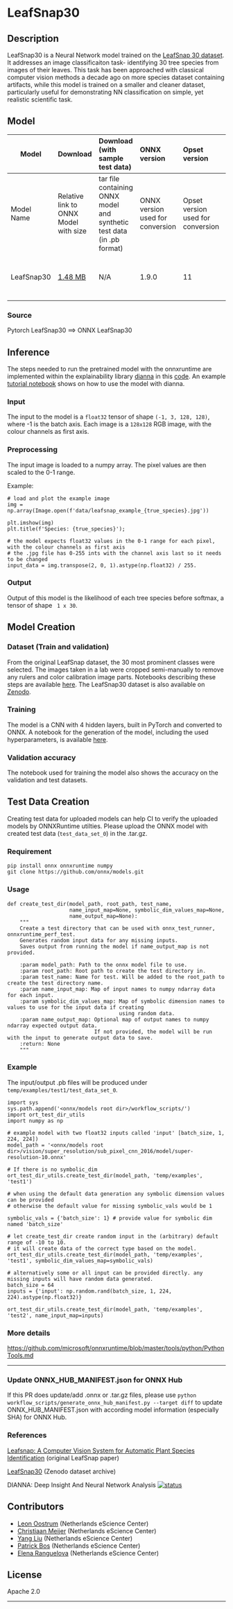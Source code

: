 # LeafSnap30

## Description
LeafSnap30 is a Neural Network model trained on the [LeafSnap 30 dataset](https://zenodo.org/record/5061353/). It addresses an image classificaiton task- identifying 30 tree species from images of their leaves. This task has been approached with classical computer vision methods a decade ago on more species dataset containing artifacts, while this model is trained on a smaller and cleaner dataset, particularly useful for demonstrating NN classification on simple, yet realistic scientific task.

## Model

|Model        |Download  | Download (with sample test data)|ONNX version|Opset version|Accuracy |
|-------------|:--------------|:--------------|:--------------|:--------------|:--------------|
|Model Name       | Relative link to ONNX Model with size  | tar file containing ONNX model and synthetic test data (in .pb format)|ONNX version used for conversion| Opset version used for conversion|Accuracy values |
|LeafSnap30|    [1.48 MB](model/leafsnap_model.onnx)    |N/A | 1.9.0  |11 | train: 95%, validation: 86, test: 83%     |

### Source
Pytorch LeafSnap30 ==> ONNX LeafSnap30 

## Inference
The steps needed to run the pretrained model with the onnxruntime are implemented within the explainability library [dianna](https://github.com/dianna-ai/dianna) in this [code](https://github.com/dianna-ai/dianna/blob/main/dianna/utils/onnx_runner.py). An example [tutorial notebook](https://github.com/dianna-ai/dianna/blob/main/tutorials/lime_images.ipynb) shows on how to use the model with dianna.

### Input
The input to the model is a ``float32`` tensor of shape ``(-1, 3, 128, 128)``, where -1 is the batch axis. Each image is a ``128x128`` RGB image, with the colour channels as first axis.

### Preprocessing
The input image is loaded to a numpy array. The pixel values are then scaled to the 0-1 range. 

Example:

```
# load and plot the example image
img = np.array(Image.open(f'data/leafsnap_example_{true_species}.jpg'))

plt.imshow(img)
plt.title(f'Species: {true_species}');

# the model expects float32 values in the 0-1 range for each pixel, with the colour channels as first axis
# the .jpg file has 0-255 ints with the channel axis last so it needs to be changed
input_data = img.transpose(2, 0, 1).astype(np.float32) / 255.
```

### Output
Output of this model is the likelihood of each tree species before softmax, a tensor of shape ``` 1 x 30```. 

## Model Creation

### Dataset (Train and validation)
From the original LeafSnap dataset, the 30 most prominent classes were selected. The images taken in a lab were cropped semi-manually to remove any rulers and color calibration image parts. Notebooks describing these steps are available [here](https://github.com/dianna-ai/dianna-exploration/tree/main/example_data/dataset_preparation/LeafSnap). The LeafSnap30 dataset is also available on [Zenodo](https://zenodo.org/record/5061353).

### Training
The model is a CNN with 4 hidden layers, built in PyTorch and converted to ONNX. A notebook for the generation of the model, including the used hyperparameters, is available [here](https://github.com/dianna-ai/dianna-exploration/main/example_data/model_generation/).

### Validation accuracy
The notebook used for training the model also shows the accuracy on the validation and test datasets.

## Test Data Creation

Creating test data for uploaded models can help CI to verify the uploaded models by ONNXRuntime utilties. Please upload the ONNX model with created test data (`test_data_set_0`) in the .tar.gz.

### Requirement
```
pip install onnx onnxruntime numpy
git clone https://github.com/onnx/models.git
````
### Usage
```
def create_test_dir(model_path, root_path, test_name,
                    name_input_map=None, symbolic_dim_values_map=None,
                    name_output_map=None):
    """
    Create a test directory that can be used with onnx_test_runner, onnxruntime_perf_test.
    Generates random input data for any missing inputs.
    Saves output from running the model if name_output_map is not provided.

    :param model_path: Path to the onnx model file to use.
    :param root_path: Root path to create the test directory in.
    :param test_name: Name for test. Will be added to the root_path to create the test directory name.
    :param name_input_map: Map of input names to numpy ndarray data for each input.
    :param symbolic_dim_values_map: Map of symbolic dimension names to values to use for the input data if creating
                                    using random data.
    :param name_output_map: Optional map of output names to numpy ndarray expected output data.
                            If not provided, the model will be run with the input to generate output data to save.
    :return: None
    """
```
### Example
The input/output .pb files will be produced under `temp/examples/test1/test_data_set_0`.
```
import sys
sys.path.append('<onnx/models root dir>/workflow_scripts/')
import ort_test_dir_utils
import numpy as np

# example model with two float32 inputs called 'input' [batch_size, 1, 224, 224])
model_path = '<onnx/models root dir>/vision/super_resolution/sub_pixel_cnn_2016/model/super-resolution-10.onnx'

# If there is no symbolic_dim
ort_test_dir_utils.create_test_dir(model_path, 'temp/examples', 'test1')

# when using the default data generation any symbolic dimension values can be provided
# otherwise the default value for missing symbolic_vals would be 1

symbolic_vals = {'batch_size': 1} # provide value for symbolic dim named 'batch_size'

# let create_test_dir create random input in the (arbitrary) default range of -10 to 10. 
# it will create data of the correct type based on the model.
ort_test_dir_utils.create_test_dir(model_path, 'temp/examples', 'test1', symbolic_dim_values_map=symbolic_vals)

# alternatively some or all input can be provided directly. any missing inputs will have random data generated.
batch_size = 64
inputs = {'input': np.random.rand(batch_size, 1, 224, 224).astype(np.float32)}

ort_test_dir_utils.create_test_dir(model_path, 'temp/examples', 'test2', name_input_map=inputs)

```

### More details
https://github.com/microsoft/onnxruntime/blob/master/tools/python/PythonTools.md

<hr>

### Update ONNX_HUB_MANIFEST.json for ONNX Hub
If this PR does update/add .onnx or .tar.gz files, please use `python workflow_scripts/generate_onnx_hub_manifest.py --target diff` to update ONNX_HUB_MANIFEST.json with according model information (especially SHA) for ONNX Hub.

### References
[Leafsnap: A Computer Vision System for Automatic Plant Species Identification](https://rdcu.be/c0aBX) (original LeafSnap paper)

[LeafSnap30](https://zenodo.org/record/5061353/) (Zenodo dataset archive)

DIANNA: Deep Insight And Neural Network Analysis [![status](https://joss.theoj.org/papers/f0592c1aecb3711e068b58970588f185/status.svg)](https://joss.theoj.org/papers/f0592c1aecb3711e068b58970588f185)

## Contributors
- [Leon Oostrum](https://github.com/loostrum) (Netherlands eScience Center)
- [Christiaan Meijer](https://github.com/cwmeijer) (Netherlands eScience Center)
- [Yang Liu](https://github.com/geek-yang) (Netherlands eScience Center)
- [Patrick Bos](https://github.com/egpbos) (Netherlands eScience Center)
- [Elena Ranguelova](https://github.com/elboyran) (Netherlands eScience Center)

## License
Apache 2.0
<hr>
